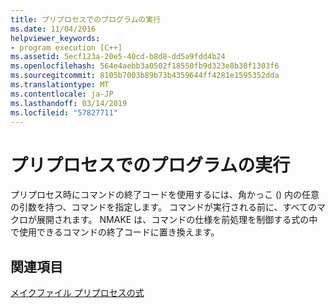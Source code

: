 ```yaml
---
title: プリプロセスでのプログラムの実行
ms.date: 11/04/2016
helpviewer_keywords:
- program execution [C++]
ms.assetid: 5ecf123a-20e5-40cd-b8d8-dd5a9fdd4b24
ms.openlocfilehash: 564e4aebb3a0502f18550fb9d323e8b30f1303f6
ms.sourcegitcommit: 8105b7003b89b73b4359644ff4281e1595352dda
ms.translationtype: MT
ms.contentlocale: ja-JP
ms.lasthandoff: 03/14/2019
ms.locfileid: "57827711"
---
```

# <a name="executing-a-program-in-preprocessing"></a>プリプロセスでのプログラムの実行

プリプロセス時にコマンドの終了コードを使用するには、角かっこ () 内の任意の引数を持つ、コマンドを指定します。 コマンドが実行される前に、すべてのマクロが展開されます。 NMAKE は、コマンドの仕様を前処理を制御する式の中で使用できるコマンドの終了コードに置き換えます。

## <a name="see-also"></a>関連項目

[メイクファイル プリプロセスの式](expressions-in-makefile-preprocessing.md)
